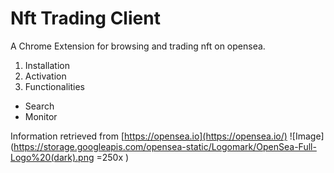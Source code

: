 # Nft Trading Client
A Chrome Extension for browsing and trading nft on opensea.

1. Installation
2. Activation
3. Functionalities
  * Search
  * Monitor


Information retrieved from [https://opensea.io](https://opensea.io/)
![Image](https://storage.googleapis.com/opensea-static/Logomark/OpenSea-Full-Logo%20(dark).png =250x )
